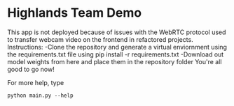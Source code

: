 # Highlands Team Demo
This app is not deployed because of issues with the WebRTC protocol used to transfer webcam video on the frontend in refactored projects.
Instructions:
-Clone the repository and generate a virtual enviornment using the requirements.txt file using pip install -r requirements.txt
-Download out model weights from here and place them in the repository folder
You're all good to go now!

For more help, type <br />
    
    python main.py --help

